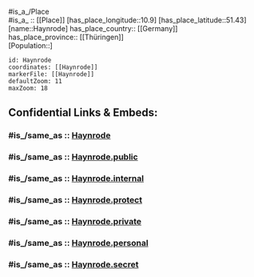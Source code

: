﻿---
confidential: public
isDeleted: false
location:
- 51.43
- 10.9
mapmarker: city
mapzoom:
- 7
- 12
SpocWebEntityId: 30820
tags:
- geo/City
type: City
---

#is_a_/Place  
#is_a_ :: [[Place]] 
[has_place_longitude::10.9] 
[has_place_latitude::51.43] 
[name::Haynrode] 
has_place_country:: [[Germany]]  
has_place_province:: [[Thüringen]]  
[Population::] 



```leaflet
id: Haynrode
coordinates: [[Haynrode]] 
markerFile: [[Haynrode]] 
defaultZoom: 11 
maxZoom: 18
```


## Confidential Links & Embeds: 

### #is_/same_as :: [Haynrode](/_Standards/Earth/Continent/Europe/Europe~Central/Germany/Germany~East/Thüringen/counties~TH/Nordhausen/cities~Nordhausen/Heringen_Helme/City/Haynrode.md) 

### #is_/same_as :: [Haynrode.public](/_public/Earth/Continent/Europe/Europe~Central/Germany/Germany~East/Thüringen/counties~TH/Nordhausen/cities~Nordhausen/Heringen_Helme/City/Haynrode.public.md) 

### #is_/same_as :: [Haynrode.internal](/_internal/Earth/Continent/Europe/Europe~Central/Germany/Germany~East/Thüringen/counties~TH/Nordhausen/cities~Nordhausen/Heringen_Helme/City/Haynrode.internal.md) 

### #is_/same_as :: [Haynrode.protect](/_protect/Earth/Continent/Europe/Europe~Central/Germany/Germany~East/Thüringen/counties~TH/Nordhausen/cities~Nordhausen/Heringen_Helme/City/Haynrode.protect.md) 

### #is_/same_as :: [Haynrode.private](/_private/Earth/Continent/Europe/Europe~Central/Germany/Germany~East/Thüringen/counties~TH/Nordhausen/cities~Nordhausen/Heringen_Helme/City/Haynrode.private.md) 

### #is_/same_as :: [Haynrode.personal](/_personal/Earth/Continent/Europe/Europe~Central/Germany/Germany~East/Thüringen/counties~TH/Nordhausen/cities~Nordhausen/Heringen_Helme/City/Haynrode.personal.md) 

### #is_/same_as :: [Haynrode.secret](/_secret/Earth/Continent/Europe/Europe~Central/Germany/Germany~East/Thüringen/counties~TH/Nordhausen/cities~Nordhausen/Heringen_Helme/City/Haynrode.secret.md)

